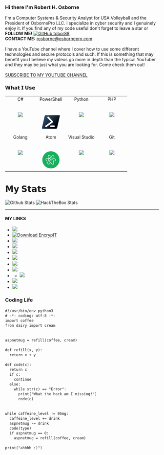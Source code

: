 ### Hi there I'm Robert H. Osborne
I'm a Computer Systems & Security Analyst for USA Volleyball and the President of OsbornePro LLC.
I specialize in cyber security and I genuinely enjoy it. If you find any of my code useful don't forget to leave a star or <br>
__FOLLOW ME!__ [![GitHub tobor88](https://img.shields.io/github/followers/tobor88?label=follow&style=social)](https://github.com/tobor88)
<br>
__CONTACT ME:__ <rosborne@osbornepro.com> <br>
<br>
I have a YouTube channel where I cover how to use some different technologies and secure protocols and such. If this is something that may benefit you I believe my videos go more in depth than the typical YouTuber and they may be just what you are looking for. Come check them out!<br>
<br>
[SUBSCRIBE TO MY YOUTUBE CHANNEL](https://www.youtube.com/channel/UCSWdaQpT3W7UnugkWXsWEaA?sub_confirmation=1)
<br>

### 𝗪𝗵𝗮𝘁 𝗜 𝗨𝘀𝗲
<table>
  <tbody>
    <tr valign="top">
      <td width="25%" align="center">
        <span>C#</span><br><br><br>
        <img height="64px" src="https://cdn.svgporn.com/logos/c-sharp.svg">
      </td>
      <td width="25%" align="center">
        <span>PowerShell</span><br><br><br>
        <img height="64px" src="https://raw.githubusercontent.com/theJasonHelmick/PowerShellImages/master/Icons/ps_black_128.svg">
      </td>
      <td width="25%" align="center">
        <span>Python</span><br><br><br>
        <img height="64px" src="https://cdn.svgporn.com/logos/python.svg">
      </td>
      <td width="25%" align="center">
        <span>PHP</span><br><br><br>
        <img height="64px" src="https://cdn.svgporn.com/logos/php.svg">
      </td>
    </tr>
    <tr valign="top">
    <td width="25%" align="center">
        <span>Golang</span><br><br><br>
        <img height="64px" src="https://raw.githubusercontent.com/rfyiamcool/golang_logo/master/svg/golang_2.svg">
      </td>
      <td width="25%" align="center">
        <span>Atom</span><br><br><br>
        <img height="64px" src="https://raw.githubusercontent.com/stvhwrd/icons/master/atom/Atom-no_shadows-512.png">
      </td>
      <td width="25%" align="center">
        <span>Visual Studio</span><br><br><br>
        <img height="64px" src="https://cdn.svgporn.com/logos/visual-studio-code.svg">
      </td>
      <td width="25%" align="center">
        <span>Git</span><br><br><br>
        <img height="64px" src="https://cdn.svgporn.com/logos/git-icon.svg">
      </td>
    </tr>
  </tbody>
</table>

# 𝗠𝘆 𝗦𝘁𝗮𝘁𝘀
![Github Stats](https://github-readme-stats.vercel.app/api?username=tobor88&show_icons=true&hide_border=true)
![HackTheBox Stats](https://www.hackthebox.eu/badge/image/52286)
<hr>

#### MY LINKS
- [![](https://img.shields.io/badge/Official-OsbornePro-red)](https://osbornepro.com)
- [![Download EncrypIT](https://img.shields.io/sourceforge/dt/encrypit.svg)](https://sourceforge.net/projects/encrypit/files/latest/download)
- [![](https://img.shields.io/badge/GitLab-tobor88-orange)](https://gitlab.com/tobor88)
- [![](https://img.shields.io/badge/HTB-Writeups-yellow)](https://writeups.osbornepro.com)
- [![](https://img.shields.io/badge/BTPS-SecPack-black)](https://btpssecpack.osbornepro.com)
- [![](https://img.shields.io/badge/HackTheBox-tobor-green)](https://www.hackthebox.eu/profile/52286)
- [![](https://img.shields.io/badge/LinkedIn-roberthosborne-lightblue)](https://www.linkedin.com/in/roberthosborne)
- [![](https://img.shields.io/badge/GitHub-tobor88-lightgray)](https://github.com/tobor88)
- - [![](https://img.shields.io/badge/GitHub-OsbornePro-lightgray)](https://github.com/OsbornePro)
- [![](https://img.shields.io/badge/PSGallery-tobor-darkblue)](https://www.powershellgallery.com/profiles/tobor)
- [![](https://img.shields.io/badge/Credly-roberthosborne-blue)](https://www.credly.com/users/roberthosborne/badges)

### Coding Life
```python3
#!/usr/bin/env python3
# -*- coding: utf-8 -*-
import coffee
from dairy import cream


aspnetmug = refill(coffee, cream)

def refill(x, y):
  return x + y
 
def code(c):
  return c
  if c:
    continue
  else:
    while str(c) == "Error":
      print("What the heck am I missing!")
      code(c)

  
while caffeine_level != 95mg:
  caffeine_level += drink
  aspnetmug -= drink
  code(type)
  if aspnetmug == 0:
    aspnetmug = refill(coffee, cream)
    
print("ahhhh :)")
```

